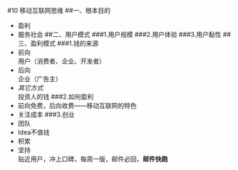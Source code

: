 #10 移动互联网思维
##一、根本目的
* 盈利
* 服务社会
##二、用户模式
###1.用户规模
###2.用户体验
###3.用户黏性
##三、盈利模式
###1.钱的来源
* 前向  
用户（消费者、企业、开发者）
* 后向  
企业（广告主）
* *其它方式*  
投资人的钱
###2.如何盈利
* 前向免费，后向收费——移动互联网的特色
* 关注成本
###3.创业
* 团队
* Idea不值钱
* 积累
* 坚持  
贴近用户，冲上口碑，每周一版，邮件必回，**邮件快跑**